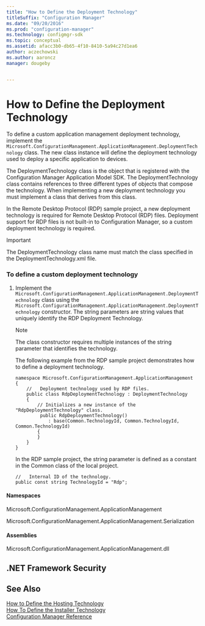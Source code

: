 ```yaml
---
title: "How to Define the Deployment Technology"
titleSuffix: "Configuration Manager"
ms.date: "09/20/2016"
ms.prod: "configuration-manager"
ms.technology: configmgr-sdk
ms.topic: conceptual
ms.assetid: afacc3b0-db65-4f10-8410-5a94c27d1ea6
author: aczechowski
ms.author: aaroncz
manager: dougeby


---
```

# How to Define the Deployment Technology
To define a custom application management deployment technology, implement the `Microsoft.ConfigurationManagement.ApplicationManagement.DeploymentTechnology` class. The new class instance will define the deployment technology used to deploy a specific application to devices.  

 The DeploymentTechnology class is the object that is registered with the Configuration Manager Application Model SDK. The DeploymentTechnology class contains references to three different types of objects that compose the technology. When implementing a new deployment technology you must implement a class that derives from this class.  

 In the Remote Desktop Protocol (RDP) sample project, a new deployment technology is required for Remote Desktop Protocol (RDP) files. Deployment support for RDP files is not built-in to Configuration Manager, so a custom deployment technology is required.  

> [!IMPORTANT]
>  The DeploymentTechnology class name must match the class specified in the DeploymentTechnology.xml file.  

### To define a custom deployment technology  

1.  Implement the `Microsoft.ConfigurationManagement.ApplicationManagement.DeploymentTechnology` class using the `Microsoft.ConfigurationManagement.ApplicationManagement.DeploymentTechnology` constructor. The string parameters are string values that uniquely identify the RDP Deployment Technology.  

    > [!NOTE]
    >  The class constructor requires multiple instances of the string parameter that identifies the technology.  

     The following example from the RDP sample project demonstrates how to define a deployment technology.  

    ```  
    namespace Microsoft.ConfigurationManagement.ApplicationManagement  
    {  
        //   Deployment technology used by RDP files.   
        public class RdpDeploymentTechnology : DeploymentTechnology  
        {  
            // Initializes a new instance of the "RdpDeploymentTechnology" class.   
             public RdpDeploymentTechnology()  
                : base(Common.TechnologyId, Common.TechnologyId, Common.TechnologyId)   
            {  
            }  
        }  
    }   
    ```  

     In the RDP sample project, the string parameter is defined as a constant in the Common class of the local project.  

    ```  
    //   Internal ID of the technology.   
    public const string TechnologyId = "Rdp";  
    ```  

#### Namespaces  
 Microsoft.ConfigurationManagement.ApplicationManagement  

 Microsoft.ConfigurationManagement.ApplicationManagement.Serialization  

#### Assemblies  
 Microsoft.ConfigurationManagement.ApplicationManagement.dll  

## .NET Framework Security  

## See Also  
 [How to Define the Hosting Technology](../../develop/apps/how-to-define-the-hosting-technology.md)   
 [How To Define the Installer Technology](../../develop/apps/how-to-define-the-installer-technology.md)   
 [Configuration Manager Reference](../../develop/reference/configuration-manager-reference.md)
